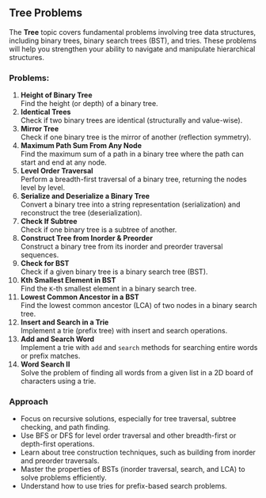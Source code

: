 ## Tree Problems  
The **Tree** topic covers fundamental problems involving tree data structures, including binary trees, binary search trees (BST), and tries. These problems will help you strengthen your ability to navigate and manipulate hierarchical structures.

### Problems:  
1. **Height of Binary Tree**  
   Find the height (or depth) of a binary tree.  
2. **Identical Trees**  
   Check if two binary trees are identical (structurally and value-wise).  
3. **Mirror Tree**  
   Check if one binary tree is the mirror of another (reflection symmetry).  
4. **Maximum Path Sum From Any Node**  
   Find the maximum sum of a path in a binary tree where the path can start and end at any node.  
5. **Level Order Traversal**  
   Perform a breadth-first traversal of a binary tree, returning the nodes level by level.  
6. **Serialize and Deserialize a Binary Tree**  
   Convert a binary tree into a string representation (serialization) and reconstruct the tree (deserialization).  
7. **Check If Subtree**  
   Check if one binary tree is a subtree of another.  
8. **Construct Tree from Inorder & Preorder**  
   Construct a binary tree from its inorder and preorder traversal sequences.  
9. **Check for BST**  
   Check if a given binary tree is a binary search tree (BST).  
10. **Kth Smallest Element in BST**  
    Find the `K`-th smallest element in a binary search tree.  
11. **Lowest Common Ancestor in a BST**  
    Find the lowest common ancestor (LCA) of two nodes in a binary search tree.  
12. **Insert and Search in a Trie**  
    Implement a trie (prefix tree) with insert and search operations.  
13. **Add and Search Word**  
    Implement a trie with `add` and `search` methods for searching entire words or prefix matches.  
14. **Word Search II**  
    Solve the problem of finding all words from a given list in a 2D board of characters using a trie.

### Approach  
- Focus on recursive solutions, especially for tree traversal, subtree checking, and path finding.  
- Use BFS or DFS for level order traversal and other breadth-first or depth-first operations.  
- Learn about tree construction techniques, such as building from inorder and preorder traversals.  
- Master the properties of BSTs (inorder traversal, search, and LCA) to solve problems efficiently.  
- Understand how to use tries for prefix-based search problems.
